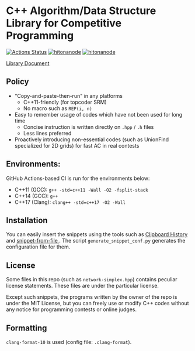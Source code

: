 # C++ Algorithm/Data Structure Library for Competitive Programming

[![Actions Status](https://github.com/rsm9/cplib-cpp/workflows/verify/badge.svg)](https://github.com/rsm9/cplib-cpp/actions)
[![hitonanode](https://img.shields.io/endpoint?url=https%3A%2F%2Fatcoder-badges.now.sh%2Fapi%2Fatcoder%2Fjson%2Fhitonanode)](https://atcoder.jp/users/hitonanode)
[![hitonanode](https://img.shields.io/endpoint?url=https%3A%2F%2Fatcoder-badges.now.sh%2Fapi%2Fcodeforces%2Fjson%2Fhitonanode)](https://codeforces.com/profile/hitonanode)

[Library Document](https://hitonanode.github.io/cplib-cpp/)

## Policy

- "Copy-and-paste-then-run" in any platforms
  - C++11-friendly (for topcoder SRM)
  - No macro such as `REP(i, n)`
- Easy to remember usage of codes which have not been used for long time
  - Concise instruction is written directly on `.hpp` / `.h` files
  - Less lines preferred
- Proactively introducing non-essential codes (such as UnionFind specialized for 2D grids) for fast AC in real contests

## Environments:

GitHub Actions-based CI is run for the environments below:

- C++11 (GCC): `g++ -std=c++11 -Wall -O2 -fsplit-stack`
- C++14 (GCC): `g++`
- C++17 (Clang): `clang++ -std=c++17 -O2 -Wall`
 
## Installation

You can easily insert the snippets using the tools such as [Clipboard History](https://blank-note.sakura.ne.jp/topics/clipboard_history.html) and [snippet-from-file
](https://marketplace.visualstudio.com/items?itemName=morioprog.snippet-from-file). The script `generate_snippet_conf.py` generates the configuration file for them.

## License

Some files in this repo (such as `network-simplex.hpp`) contains peculiar license statements. These files are under the particular license.

Except such snippets, the programs written by the owner of the repo is under the MIT License, but you can freely use or modify C++ codes without any notice for programming contests or online judges.

## Formatting

`clang-format-10` is used (config file: `.clang-format`).
